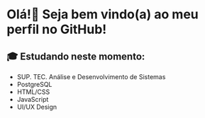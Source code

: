 # Olá!👋 Seja bem vindo(a) ao meu perfil no GitHub!

## 🎓 Estudando neste momento:

- SUP. TEC. Análise e Desenvolvimento de Sistemas
- PostgreSQL
- HTML/CSS
- JavaScript
- UI/UX Design
